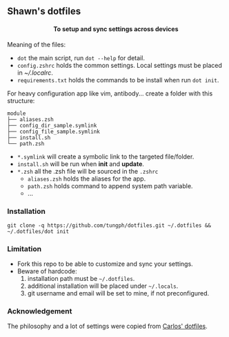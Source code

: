 ## Shawn's dotfiles
<div align="center">
<h4>To setup and sync settings across devices</h4>
</div>

Meaning of the files:
 - `dot` the main script, run `dot --help` for detail.
 - `config.zshrc` holds the common settings. Local settings must be placed in *~/.localrc*.
 - `requirements.txt` holds the commands to be install when run `dot init`.

For heavy configuration app like vim, antibody... create a folder with this structure:
```text
module
├── aliases.zsh
├── config_dir_sample.symlink
├── config_file_sample.symlink
├── install.sh
└── path.zsh
```
- `*.symlink` will create a symbolic link to the targeted file/folder.
- `install.sh` will be run when **init** and **update**.
- `*.zsh` all the .zsh file will be sourced in the `.zshrc`
  - `aliases.zsh` holds the aliases for the app.
  - `path.zsh` holds command to append system path variable.
  - ...


### Installation
```shell script
git clone -q https://github.com/tungph/dotfiles.git ~/.dotfiles && ~/.dotfiles/dot init
```

### Limitation
- Fork this repo to be able to customize and sync your settings.
- Beware of hardcode:
  1. installation path must be `~/.dotfiles`.
  1. additional installation will be placed under `~/.locals`.
  1. git username and email will be set to mine, if not preconfigured.


### Acknowledgement
The philosophy and a lot of settings were copied from [Carlos' dotfiles](https://github.com/caarlos0/dotfiles).
